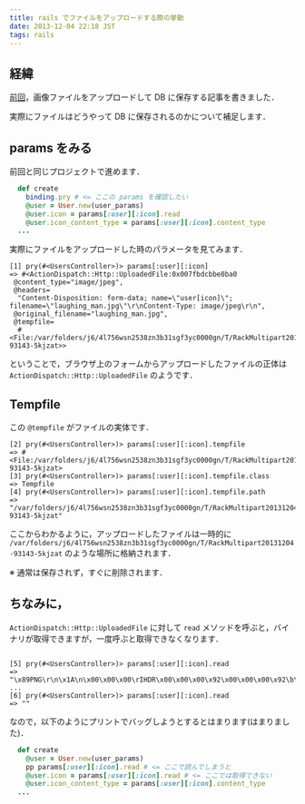 ```yaml
---
title: rails でファイルをアップロードする際の挙動
date: 2013-12-04 22:18 JST
tags: rails
---
```


## 経緯

[前回](/blog/2013/12/04/image_upload_to_ar_db/)，画像ファイルをアップロードして DB に保存する記事を書きました．

実際にファイルはどうやって DB に保存されるのかについて補足します．


## params をみる

前回と同じプロジェクトで進めます．

```ruby
  def create
    binding.pry # <= ここの params を確認したい
    @user = User.new(user_params)
    @user.icon = params[:user][:icon].read
    @user.icon_content_type = params[:user][:icon].content_type
  ...
```

実際にファイルをアップロードした時のパラメータを見てみます．

```
[1] pry(#<UsersController>)> params[:user][:icon]
=> #<ActionDispatch::Http::UploadedFile:0x007fbdcbbe0ba0
 @content_type="image/jpeg",
 @headers=
  "Content-Disposition: form-data; name=\"user[icon]\"; filename=\"laughing_man.jpg\"\r\nContent-Type: image/jpeg\r\n",
 @original_filename="laughing_man.jpg",
 @tempfile=
  #<File:/var/folders/j6/4l756wsn2538zn3b31sgf3yc0000gn/T/RackMultipart20131204-93143-5kjzat>>
```

ということで，ブラウザ上のフォームからアップロードしたファイルの正体は `ActionDispatch::Http::UploadedFile` のようです．

## Tempfile

この `@tempfile` がファイルの実体です．

```
[2] pry(#<UsersController>)> params[:user][:icon].tempfile
=> #<File:/var/folders/j6/4l756wsn2538zn3b31sgf3yc0000gn/T/RackMultipart20131204-93143-5kjzat>
[3] pry(#<UsersController>)> params[:user][:icon].tempfile.class
=> Tempfile
[4] pry(#<UsersController>)> params[:user][:icon].tempfile.path
=> "/var/folders/j6/4l756wsn2538zn3b31sgf3yc0000gn/T/RackMultipart20131204-93143-5kjzat"
```

ここからわかるように，アップロードしたファイルは一時的に `/var/folders/j6/4l756wsn2538zn3b31sgf3yc0000gn/T/RackMultipart20131204-93143-5kjzat` のような場所に格納されます．

※ 通常は保存されず，すぐに削除されます．

## ちなみに，

`ActionDispatch::Http::UploadedFile` に対して `read` メソッドを呼ぶと，バイナリが取得できますが，一度呼ぶと取得できなくなります．

```

[5] pry(#<UsersController>)> params[:user][:icon].read
=> "\x89PNG\r\n\x1A\n\x00\x00\x00\rIHDR\x00\x00\x00\x92\x00\x00\x00\x92\b\x06\x00\x00\x00\xAE{\x93\x8E\x00\x00\x00\x19tEXtSoftw
...
[6] pry(#<UsersController>)> params[:user][:icon].read
=> ""
```

なので，以下のようにプリントでバッグしようとするとはまります(はまりました)．

```ruby
  def create
    @user = User.new(user_params)
    pp params[:user][:icon].read # <= ここで読んでしまうと
    @user.icon = params[:user][:icon].read # <= ここでは取得できない
    @user.icon_content_type = params[:user][:icon].content_type
  ...
```
